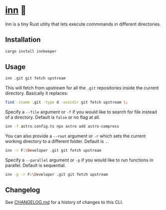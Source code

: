 # [inn] 🍺

Inn is a tiny Rust utlity that lets execute commmands in different directories.

[inn]: https://crates.io/crates/innkeeper

## Installation

```sh
cargo install innkeeper
```

## Usage

```sh
inn .git git fetch upstream
```

This will fetch from upstream for all the `.git` repositories inside the current
directory. Basically it replaces:

```sh
find -iname .git -type d -execdir git fetch upstream \;
```

Specify a `--file` argument or `-f` if you would like to search for file instead
of a directory. Default is `false` or no flag at all.

```sh
inn -f astro.config.ts npx astro add astro-compress
```

You can also provide a `--root` argument or `-r` which sets the current working
directory to a different folder. Default is `.`.

```sh
inn -r F:\Developer .git git fetch upstream
```

Specify a `--parallel` argument or `-p` if you would like to run functions in
parallel. Default is sequential.

```sh
inn -p -r F:\Developer .git git fetch upstream
```

## Changelog

See [CHANGELOG.md](CHANGELOG.md) for a history of changes to this CLI.
